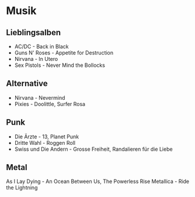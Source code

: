 # Musik
## Lieblingsalben
- AC/DC - Back in Black
- Guns N' Roses - Appetite for Destruction
- Nirvana - In Utero
- Sex Pistols - Never Mind the Bollocks

## Alternative
- Nirvana - Nevermind
- Pixies - Doolittle, Surfer Rosa

## Punk
- Die Ärzte - 13, Planet Punk
- Dritte Wahl - Roggen Roll
- Swiss und Die Andern - Grosse Freiheit, Randalieren für die Liebe

## Metal
As I Lay Dying - An Ocean Between Us, The Powerless Rise
Metallica - Ride the Lightning
